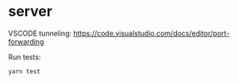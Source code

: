 # server

VSCODE tunneling: https://code.visualstudio.com/docs/editor/port-forwarding

Run tests:

```
yarn test
```